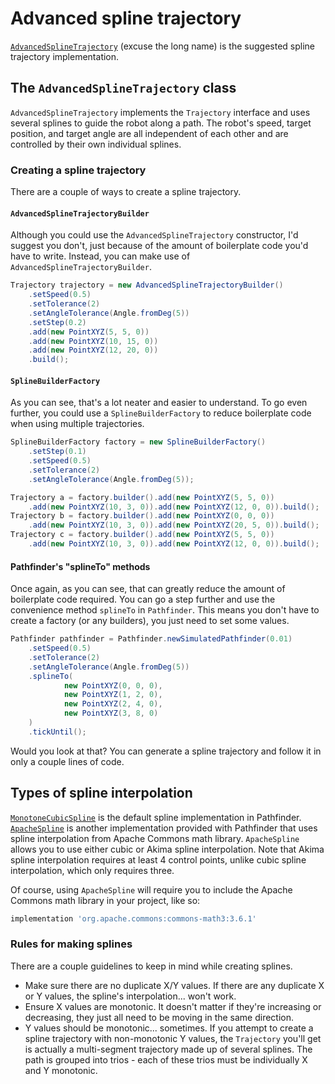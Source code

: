 # Advanced spline trajectory
[`AdvancedSplineTrajectory`](../pathfinder2-core/src/main/java/me/wobblyyyy/pathfinder2/trajectory/spline/AdvancedSplineTrajectory.java)
(excuse the long name) is the suggested spline trajectory implementation.

## The `AdvancedSplineTrajectory` class
`AdvancedSplineTrajectory` implements the `Trajectory` interface and uses
several splines to guide the robot along a path. The robot's speed, target
position, and target angle are all independent of each other and are controlled
by their own individual splines.

### Creating a spline trajectory
There are a couple of ways to create a spline trajectory.

#### `AdvancedSplineTrajectoryBuilder`
Although you could use the `AdvancedSplineTrajectory` constructor, I'd suggest
you don't, just because of the amount of boilerplate code you'd have to write.
Instead, you can make use of `AdvancedSplineTrajectoryBuilder`.
```java
Trajectory trajectory = new AdvancedSplineTrajectoryBuilder()
    .setSpeed(0.5)
    .setTolerance(2)
    .setAngleTolerance(Angle.fromDeg(5))
    .setStep(0.2)
    .add(new PointXYZ(5, 5, 0))
    .add(new PointXYZ(10, 15, 0))
    .add(new PointXYZ(12, 20, 0))
    .build();
```

#### `SplineBuilderFactory`
As you can see, that's a lot neater and easier to understand. To go even
further, you could use a `SplineBuilderFactory` to reduce boilerplate code
when using multiple trajectories.
```java
SplineBuilderFactory factory = new SplineBuilderFactory()
    .setStep(0.1)
    .setSpeed(0.5)
    .setTolerance(2)
    .setAngleTolerance(Angle.fromDeg(5));

Trajectory a = factory.builder().add(new PointXYZ(5, 5, 0))
    .add(new PointXYZ(10, 3, 0)).add(new PointXYZ(12, 0, 0)).build();
Trajectory b = factory.builder().add(new PointXYZ(0, 0, 0))
    .add(new PointXYZ(10, 3, 0)).add(new PointXYZ(20, 5, 0)).build();
Trajectory c = factory.builder().add(new PointXYZ(5, 5, 0))
    .add(new PointXYZ(10, 3, 0)).add(new PointXYZ(12, 0, 0)).build();
```

#### Pathfinder's "splineTo" methods
Once again, as you can see, that can greatly reduce the amount of boilerplate
code required. You can go a step further and use the convenience method
`splineTo` in `Pathfinder`. This means you don't have to create a factory
(or any builders), you just need to set some values.
```java
Pathfinder pathfinder = Pathfinder.newSimulatedPathfinder(0.01)
    .setSpeed(0.5)
    .setTolerance(2)
    .setAngleTolerance(Angle.fromDeg(5))
    .splineTo(
            new PointXYZ(0, 0, 0),
            new PointXYZ(1, 2, 0),
            new PointXYZ(2, 4, 0),
            new PointXYZ(3, 8, 0)
    )
    .tickUntil();
```

Would you look at that? You can generate a spline trajectory and follow it
in only a couple lines of code.

## Types of spline interpolation
[`MonotoneCubicSpline`](../pathfinder2-geometry/src/main/java/me/wobblyyyy/pathfinder2/math/MonotoneCubicSpline.java)
is the default spline implementation in Pathfinder.
[`ApacheSpline`](../pathfinder2-geometry/src/main/java/me/wobblyyyy/pathfinder2/math/ApacheSpline.java)
is another implementation provided with Pathfinder that uses spline
interpolation from Apache Commons math library. `ApacheSpline` allows you
to use either cubic or Akima spline interpolation. Note that Akima spline
interpolation requires at least 4 control points, unlike cubic spline
interpolation, which only requires three.

Of course, using `ApacheSpline` will require you to include the Apache Commons
math library in your project, like so:
```groovy
implementation 'org.apache.commons:commons-math3:3.6.1'
```

### Rules for making splines
There are a couple guidelines to keep in mind while creating splines.
- Make sure there are no duplicate X/Y values. If there are any duplicate
  X or Y values, the spline's interpolation... won't work.
- Ensure X values are monotonic. It doesn't matter if they're increasing or
  decreasing, they just all need to be moving in the same direction.
- Y values should be monotonic... sometimes. If you attempt to create a spline
  trajectory with non-monotonic Y values, the `Trajectory` you'll get is
  actually a multi-segment trajectory made up of several splines. The path
  is grouped into trios - each of these trios must be individually X and Y
  monotonic.
